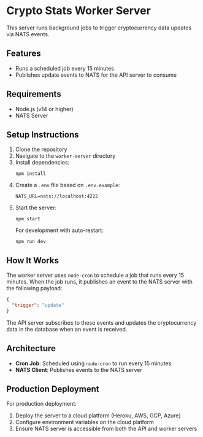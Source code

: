 # Crypto Stats Worker Server

This server runs background jobs to trigger cryptocurrency data updates via NATS events.

## Features

- Runs a scheduled job every 15 minutes
- Publishes update events to NATS for the API server to consume

## Requirements

- Node.js (v14 or higher)
- NATS Server

## Setup Instructions

1. Clone the repository
2. Navigate to the `worker-server` directory
3. Install dependencies:
   ```
   npm install
   ```
4. Create a `.env` file based on `.env.example`:
   ```
   NATS_URL=nats://localhost:4222
   ```
5. Start the server:
   ```
   npm start
   ```
   For development with auto-restart:
   ```
   npm run dev
   ```

## How It Works

The worker server uses `node-cron` to schedule a job that runs every 15 minutes. When the job runs, it publishes an event to the NATS server with the following payload:

```json
{
  "trigger": "update"
}
```

The API server subscribes to these events and updates the cryptocurrency data in the database when an event is received.

## Architecture

- **Cron Job**: Scheduled using `node-cron` to run every 15 minutes
- **NATS Client**: Publishes events to the NATS server

## Production Deployment

For production deployment:

1. Deploy the server to a cloud platform (Heroku, AWS, GCP, Azure)
2. Configure environment variables on the cloud platform
3. Ensure NATS server is accessible from both the API and worker servers